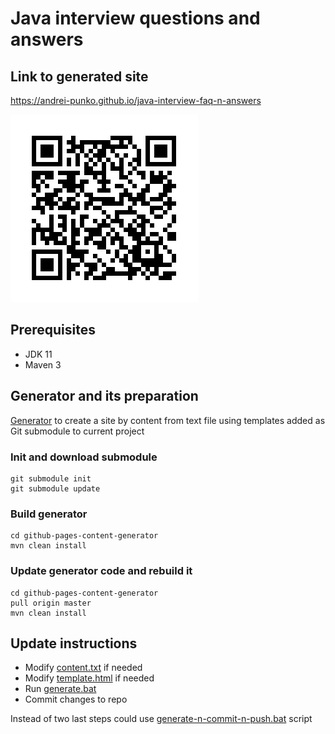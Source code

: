 
# Java interview questions and answers

## Link to generated site
https://andrei-punko.github.io/java-interview-faq-n-answers

![QR code with link](./images/QR-code-with-link.png)

## Prerequisites
- JDK 11
- Maven 3

## Generator and its preparation
[Generator](https://github.com/andrei-punko/github-pages-content-generator) to create a site 
by content from text file using templates added as Git submodule to current project

### Init and download submodule
```
git submodule init
git submodule update
```

### Build generator
```
cd github-pages-content-generator
mvn clean install
```

### Update generator code and rebuild it
```
cd github-pages-content-generator
pull origin master
mvn clean install
```

## Update instructions
- Modify [content.txt](src/content.txt) if needed
- Modify [template.html](templates/template.html) if needed
- Run [generate.bat](generate.bat)
- Commit changes to repo

Instead of two last steps could use [generate-n-commit-n-push.bat](generate-n-commit-n-push.bat) script
